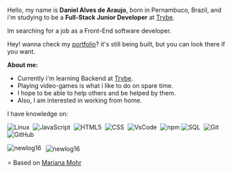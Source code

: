 Hello, my name is **Daniel Alves de Araujo**, born in Pernambuco, Brazil, and i'm studying  to be a **Full-Stack Junior Developer** at <a href="https://www.betrybe.com/">Trybe</a>.

Im searching for a job as a Front-End software developer.

Hey! wanna check my <a href="https://newlog16.github.io/daniel-sPortifolio/">portfolio</a>? it's still being built, but you can look there if you want.

**About me:**


- Currently i'm learning Backend at <a href="https://www.betrybe.com/">Trybe</a>.
- Playing video-games is what i like to do on spare time.
- I hope to be able to help others and be helped by them.
- Also, I am interested in working from home.

I have knowledge on:

  ![Linux](https://img.shields.io/badge/-Linux-FCC624?style=flat=square&logo=linux&logoColor=black)&nbsp;
  ![JavaScript](https://img.shields.io/badge/-JavaScript-333333?style=flat&logo=javascript)&nbsp;
  ![HTML5](https://img.shields.io/badge/-HTML5-333333?style=flat&logo=HTML5)&nbsp;
  ![CSS](https://img.shields.io/badge/-CSS-333333?style=flat&logo=CSS3&logoColor=1572B6)&nbsp;
  ![VsCode](https://img.shields.io/badge/-VsCode-333333?style=flat&logo=visual-studio-code)&nbsp;
  ![npm](https://img.shields.io/badge/-npm-CB3837?style=flat=square&logo=npm&logoColor=white)&nbsp;![SQL](https://img.shields.io/badge/-SQL-4479A1?style=flat=square&logo=mysql&logoColor=white)&nbsp;
  ![Git](https://img.shields.io/badge/-Git-333333?style=flat&logo=git)&nbsp;
  ![GitHub](https://img.shields.io/badge/-GitHub-333333?style=flat&logo=github)&nbsp;

<div>
<p>
    <img align="left" src="https://github-readme-stats.vercel.app/api/top-langs/?username=newlog16&layout=compact&theme=default" alt="newlog16" />
</p>
<p>&nbsp;
    <img align="center" src="https://github-readme-stats.vercel.app/api?username=newlog16&count_private=true&show_icons=true&theme=default" alt="newlog16" />
</p>
  </div>

⭐️ Based on [Mariana Mohr](https://github.com/marianamohr)

